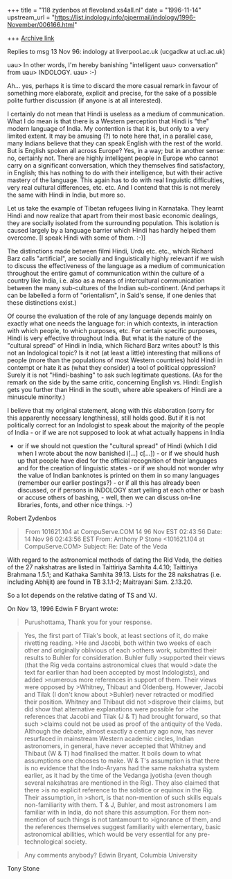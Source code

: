 +++
title = "118 zydenbos at flevoland.xs4all.nl"
date = "1996-11-14"
upstream_url = "https://list.indology.info/pipermail/indology/1996-November/006166.html"

+++
[Archive link](https://list.indology.info/pipermail/indology/1996-November/006166.html)


Replies to msg 13 Nov 96: indology at liverpool.ac.uk (ucgadkw at ucl.ac.uk)

 uau> In other words, I'm hereby banishing "intelligent
 uau> conversation" from
 uau> INDOLOGY.
 uau> :-)

Ah... yes, perhaps it is time to discard the more casual remark in favour of
something more elaborate, explicit and precise, for the sake of a possible
polite further discussion (if anyone is at all interested).

I certainly do not mean that Hindi is useless as a medium of communication.
What I do mean is that there is a Western perception that Hindi is "the" modern
language of India. My contention is that it is, but only to a very limited
extent. It may be amusing (?) to note here that, in a parallel case, many
Indians  believe that they can speak English with the rest of the world. But is
English spoken all across Europe? Yes, in a way; but in another sense: no,
certainly not. There are highly intelligent people in Europe who cannot carry
on a significant conversation, which they themselves find satisfactory, in
English; this has nothing to do with their intelligence, but with their active
mastery of the language. This again has to do with real linguistic
difficulties, very real cultural differences, etc. etc. And I contend that this
is not merely the same with Hindi in India, but more so.

Let us take the example of Tibetan refugees living in Karnataka. They learnt
Hindi and now realize that apart from their most basic economic dealings, they
are socially isolated from the surrounding population. This isolation is caused
largely by a language barrier which Hindi has hardly helped them overcome. [I
speak Hindi with some of them. :-)]

The distinctions made between filmi Hindi, Urdu etc. etc., which Richard Barz
calls "artificial", are socially and linguistically highly relevant if we wish
to discuss the effectiveness of the language as a medium of communication
throughout the entire gamut of communication within the culture of a country
like India, i.e. also as a means of intercultural communication between the
many sub-cultures of the Indian sub-continent. (And perhaps it can be labelled
a form of "orientalism", in Said's sense, if one denies that these distinctions
exist.)

Of course the evaluation of the role of any language depends mainly on  exactly
what one needs the language for: in which contexts, in interaction with which
people, to which purposes, etc. For certain specific purposes, Hindi is very
effective throughout India. But what is the nature of the "cultural spread" of
Hindi in India, which Richard Barz writes about? Is this not an Indological
topic? Is it not (at least a little) interesting that millions of people (more
than the populations of most Western countries) hold Hindi in contempt or hate
it as (what they consider) a tool of political oppression? Surely it is not
"Hindi-bashing" to ask such legitimate questions. (As for the remark on the
side by the same critic, concerning English vs. Hindi: English gets you further
than Hindi in the south, where able speakers of Hindi are a minuscule
minority.)

I believe that my original statement, along with this elaboration (sorry for
this apparently necessary lengthiness), still holds good. But if it is not
politically correct for an Indologist to speak about the majority of the people
of India - or if we are not supposed to look at what actually happens in India
- or if we should not question the "cultural spread" of Hindi (which I did when
I wrote about the now banished i[...] c[...]) - or if we should hush up that
people have died for the official recognition of their languages and for the
creation of linguistic states - or if we should not wonder why the value of
Indian banknotes is printed on them in so many languages (remember our earlier
postings?) - or if all this has already been discussed, or if persons in
INDOLOGY start yelling at each other or bash or accuse others of bashing, -
well, then we can discuss on-line libraries, fonts, and other nice things. :-)

Robert Zydenbos



> From 101621.104 at CompuServe.COM 14 96 Nov EST 02:43:56
Date: 14 Nov 96 02:43:56 EST
From: Anthony P Stone <101621.104 at CompuServe.COM>
Subject: Re: Date of the Veda

With regard to the astronomical methods of dating the Rid Veda, the deities of
the 27 nakshatras are listed in Taittiriya Samhita 4.4.10; Taittiriya Brahmana
1.5.1; and Kathaka Samhita 39.13.   Lists for the 28 nakshatras  (i.e. including
Abhijit) are found in TB 3.1.1-2;  Maitrayani Sam. 2.13.20.

So a lot depends on the relative dating of TS and VJ. 

On Nov 13, 1996  Edwin F Bryant wrote:

> Purushottama, Thank you for your response.

>Yes, the first part of Tilak's book, at least sections of it, do make rivetting
reading.  >He and Jacobi, both within two weeks of each other and originally
oblivious of each >others work, submitted their results to  Buhler for
consideration.  Buhler fully >supported their views (that the Rig veda contains
astronomical clues that would >date the text far earlier than had been accepted
by most Indologists), and added >numerous more references in support of them.
Their views were opposed by >Whitney, Thibaut and Oldenberg.  However, Jacobi
and Tilak (I don't know about >Buhler) never retracted or modified their
position. Whitney and Thibaut did not >disprove their claims, but did show that
alternative explanations were possible for >the references that Jacobi and Tilak
(J & T) had brought forward, so that such >claims could not be used as proof of
the antiquity of the Veda. 
>	Although the debate, almost exactly a century ago now, has never
>resurfaced in mainstream Western academic circles, Indian astronomers,  in
>general, have never accepted that Whitney and Thibaut (W & T) had finalised the
>matter.  It boils down to what assumptions one chooses to make.  W & T's
>assumption is that there is no evidence that the Indo-Aryans had the same
>nakshatra system earlier, as it had by the time of the Vedanga jyotisha (even
though several nakshatras are mentioned in the Rig).  They also claimed that
there >is no explicit reference to the solstice or equinox in the Rig.  Their
assumption, in >short, is that non-mention of such skills equals non-familiarity
with them.
>	T & J, Buhler, and most astronomers I am familiar with in India, do not
>share this assumption.  For them non-mention of such things is not tantamount
to >ignorance of them, and the references themselves suggest familiarity with
>elementary, basic astronomical abilities, which would be very essential for any
>pre-technological society.

>Any comments anybody?   Edwin Bryant,   Columbia University

Tony Stone





